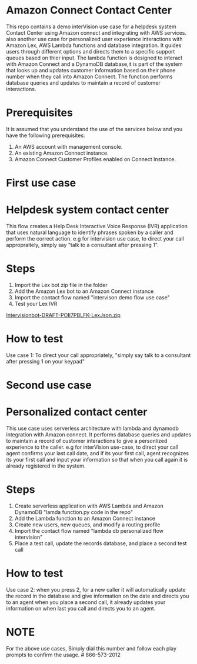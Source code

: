 # Amazon Connect Contact Center
This repo contains a demo interVision use case for a helpdesk system Contact Center using Amazon connect and integrating with AWS services. also another use case for personalized user experience interactions with Amazon Lex, AWS Lambda functions and database integration.
It guides users through different options and directs them to a specific support queues based on thier input. The lambda function is designed to interact with Amazon Connect and a DynamoDB database,it is part of the system that looks up and updates customer information based on their phone number when they call into Amazon Connect. The function performs database queries and updates to maintain a record of customer interactions.
 

# Prerequisites
It is assumed that you understand the use of the services below and you have the following prerequisites:

1. An AWS account with management console.
2. An existing Amazon Connect instance.
3. Amazon Connect Customer Profiles enabled on Connect Instance.

# First use case 
# Helpdesk system contact center 
This flow creates a Help Desk Interactive Voice Response (IVR) application that uses natural language to identify phrases spoken by a caller and perform the correct action.
e.g for intervision use case, to direct your call appropraitely, simply say "talk to a consultant after pressing 1".

# Steps
1. Import the Lex bot zip file in the folder
2. Add the Amazon Lex bot to an Amazon Connect instance
3. Import the contact flow named "intervison demo flow use case"
4. Test your Lex IVR

[Intervisionbot-DRAFT-POII7PBLFK-LexJson.zip](https://github.com/buks001/amazon-connect-InterVision-use-case/files/14339580/Intervisionbot-DRAFT-POII7PBLFK-LexJson.zip)

 # How to test
Use case 1: 
To direct your call appropriately, "simply say talk to a consultant after pressing 1 on your keypad"
   

# Second use case
# Personalized contact center
This use case uses serverless architecture with lambda and dynamodb integration with Amazon connect.
It performs database queries and updates to maintain a record of customer interactions to give a personlized experience to the caller.
e.g for interVision use-case, to direct your call agent confirms your last call date, and if its your first call, agent recognizes its your first call and input your information so that when you call again it is already registered in the system. 

# Steps
1. Create serverless application with AWS Lambda and Amazon DynamoDB "lamda function.py code in the repo"
3. Add the Lambda function to an Amazon Connect instance
4. Create new users, new queues, and modify a routing profile
5. Import the contact flow named "lambda db personalized flow intervision"
6. Place a test call, update the records database, and place a second test call

   

# How to test
Use case 2: 
when you press 2, for a new caller it will automatically update the record in the database and give information on the date and directs you to an agent
when you place a second call, it already updates your information on when last you call and directs you to an agent.

 # NOTE
For the above use cases, Simply dial this number and follow each play prompts to confirm the usage. # 866-573-2012

 
